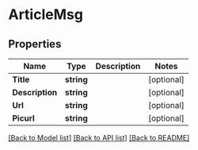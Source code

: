 # ArticleMsg

## Properties

Name | Type | Description | Notes
------------ | ------------- | ------------- | -------------
**Title** | **string** |  | [optional] 
**Description** | **string** |  | [optional] 
**Url** | **string** |  | [optional] 
**Picurl** | **string** |  | [optional] 

[[Back to Model list]](../README.md#documentation-for-models) [[Back to API list]](../README.md#documentation-for-api-endpoints) [[Back to README]](../README.md)


